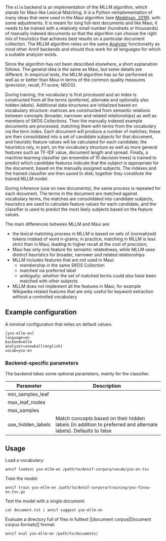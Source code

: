 The `mllm` backend is an implementation of the MLLM algorithm, which stands for Maui-like Lexical Matching. It is a Python reimplementation of many ideas that were used in the Maui algorithm (see [Medelyan, 2019](https://hdl.handle.net/10289/3513)), with some adjustments. It is meant for long full-text documents and like Maui, it needs to be trained with a relatively small number (hundreds or thousands) of manually indexed documents so that the algorithm can choose the right mix of heuristics that achieves best results on a particular document collection. The MLLM algorithm relies on the same [Analyzer](https://github.com/NatLibFi/Annif/wiki/Analyzers) functionality as most other Annif backends and should thus work for all languages for which a suitable analyzer exists.

Since the algorithm has not been described elsewhere, a short explanation follows. The general idea is the same as Maui, but some details are different. In empirical tests, the MLLM algorithm has so far performed as well as or better than Maui in terms of the common quality measures (precision, recall, F1 score, NDCG).

During training, the vocabulary is first processed and an index is constructed from all the terms (preferred, alternate and optionally also hidden labels). Additional data structures are initialized based on vocabulary structure: matrices are constructed from semantic relations between concepts (broader, narrower and related relationships) as well as members of SKOS Collections. Then the manually indexed example documents are processed, matching them with terms from the vocabulary via the term index. Each document will produce a number of matches; these are then consolidated into a set of candidate subjects for that document, and heuristic feature values will be calculated for each candidate; the heuristics rely, in part, on the vocabulary structure as well as more general features such as TF-IDF value, document length and spread. Finally, a machine learning classifier (an ensemble of 10 decision trees) is trained to predict which candidate features indicate that the subject is appropriate for the document, based on the manually assigned subjects. The indexes and the trained classifier are then saved to disk; together they constitute the trained MLLM model.

During inference (use on new documents), the same process is repeated for each document. The terms in the document are matched against vocabulary terms, the matches are consolidated into candidate subjects, heuristics are used to calculate feature values for each candidate, and the classifier is used to predict the most likely subjects based on the feature values.

The main differences between MLLM and Maui are:

* the lexical matching process in MLLM is based on sets of (normalized) tokens instead of word n-grams; in practice, matching in MLLM is less strict than in Maui, leading to higher recall at the cost of precision;
* Maui has only one feature for semantic relatedness, while MLLM uses distinct heuristics for broader, narrower and related relationships
* MLLM includes features that are not used in Maui:
  * membership in the same SKOS Collection
  * matched via preferred label
  * ambiguity: whether the set of matched terms could also have been matched with other subjects
* MLLM does not implement all the features in Maui, for example Wikipedia related features that are only useful for keyword extraction without a controlled vocabulary

## Example configuration

A minimal configuration that relies on default values:

```
[yso-mllm-en]
language=en
backend=mllm
analyzer=snowball(english)
vocab=yso-en
```

### Backend-specific parameters

The backend takes some optional parameters, mainly for the classifier.

Parameter |  Description
-------- | --------------------------------------------------
min_samples_leaf |
max_leaf_nodes | 
max_samples | 
use_hidden_labels | Match concepts based on their hidden labels (in addition to preferred and alternate labels). Defaults to false


## Usage

Load a vocabulary:

    annif loadvoc yso-mllm-en /path/to/Annif-corpora/vocab/yso-en.tsv

Train the model:

    annif train yso-mllm-en /path/to/Annif-corpora/training/yso-finna-en.tsv.gz

Test the model with a single document:

    cat document.txt | annif suggest yso-mllm-en

Evaluate a directory full of files in fulltext [[document corpus|Document corpus formats]] format:

    annif eval yso-mllm-en /path/to/documents/